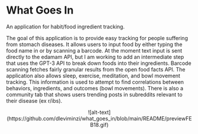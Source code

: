 # What Goes In
An application for habit/food ingredient tracking.

The goal of this application is to provide easy tracking for people suffering from stomach diseases. It allows users to input food 
by either typing the food name in or by scanning a barcode. At the moment text input is sent directly to the edamam API, but I am 
working to add an intermediate step that uses the GPT-3 API to break down foods into their ingredients. Barcode scanning fetches 
fairly granular results from the open food facts API. The application also allows sleep, exercise, meditation, and bowl movement 
tracking. This information is used to attempt to find correlations between behaviors, ingredients, and outcomes (bowl movements). 
There is also a community tab that shows users trending posts in subreddits relevant to their disease (ex r/ibs).

<center> 
![alt-text](https://github.com/dleviminzi/what_goes_in/blob/main/README/previewFEB18.gif)
</center>
